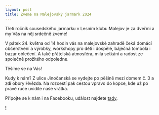```yaml
---
layout: post
title: Zveme na Malejovský jarmark 2024
---
```


Třetí ročník sousedského jarmarku v Lesním klubu Malejov je za dveřmi a my Vás na něj srdečně zveme!

V pátek 24. května od 14 hodin vás na malejovské zahradě čeká domácí občerstvení a výrobky, workshopy pro děti i dospělé, báječná tombola i bazar oblečení. A také přátelská atmosféra, milá setkání a radost ze společně prožitého odpoledne.

Těšíme se na Vás!

Kudy k nám? Z ulice Jinočanská se vydejte po pěšině mezi domem č. 3 a zdí obory Hvězda. Na rozcestí pak cestou vpravo do kopce, kde už po pravé ruce uvidíte naše vrátka. 

Připojte se k nám i na Facebooku, událost najdete [tady](https://www.facebook.com/events/2127153287637587).


[!](/assets/article_images/jarmark-pozvanka.jpeg)
